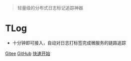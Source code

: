 > 轻量级的分布式日志标记追踪神器

# **TLog**

* 十分钟即可接入，自动对日志打标签完成微服务的链路追踪

[Gitee](https://gitee.com/bryan31/TLog)
[GitHub](https://github.com/bryan31/liteFlow)
[快速开始](#一快速开始)
